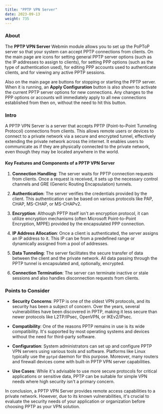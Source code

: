 ```yaml
---
title: "PPTP VPN Server"
date: 2023-09-13
weight: 735
---
```


### About
The **PPTP VPN Server** Webmin module allows you to set up the PoPToP server so that your system can accept PPTP connections from clients. On the main page are icons for setting general PPTP server options (such as the IP addresses to assign to clients), for setting PPP options (such as the type of authentication used), for editing PPP accounts used to authenticate clients, and for viewing any active PPTP sessions.

Also on the main page are buttons for stopping or starting the PPTP server. When it is running, an **Apply Configuration** button is also shown to activate the current PPTP server options for new connections. Any changes to the PPP options or accounts will immediately apply to all new connections established from then on, without the need to hit this button. 

### Intro
A PPTP VPN Server is a server that accepts PPTP (Point-to-Point Tunneling Protocol) connections from clients. This allows remote users or devices to connect to a private network via a secure and encrypted tunnel, effectively extending the private network across the internet. It enables users to communicate as if they are physically connected to the private network, even though they may be located anywhere in the world.

#### Key Features and Components of a PPTP VPN Server

1. **Connection Handling**: The server waits for PPTP connection requests from clients. Once a request is received, it sets up the necessary control channels and GRE (Generic Routing Encapsulation) tunnels.

2. **Authentication**: The server verifies the credentials provided by the client. This authentication can be based on various protocols like PAP, CHAP, MS-CHAP, or MS-CHAPv2.

3. **Encryption**: Although PPTP itself isn't an encryption protocol, it can utilize encryption mechanisms (often Microsoft Point-to-Point Encryption, MPPE) provided by the encapsulated PPP connection.

4. **IP Address Allocation**: Once a client is authenticated, the server assigns an IP address to it. This IP can be from a predefined range or dynamically assigned from a pool of addresses.

5. **Data Tunneling**: The server facilitates the secure transfer of data between the client and the private network. All data passing through the PPTP tunnel is encapsulated and, optionally, encrypted.

6. **Connection Termination**: The server can terminate inactive or stale sessions and also handles disconnection requests from clients.

### Points to Consider

- **Security Concerns**: PPTP is one of the oldest VPN protocols, and its security has been a subject of concern. Over the years, several vulnerabilities have been discovered in PPTP, making it less secure than newer protocols like L2TP/IPsec, OpenVPN, or IKEv2/IPsec.

- **Compatibility**: One of the reasons PPTP remains in use is its wide compatibility. It's supported by most operating systems and devices without the need for third-party software.

- **Configuration**: System administrators can set up and configure PPTP VPN servers using various tools and software. Platforms like Linux typically use the `pptpd` daemon for this purpose. Moreover, many routers and firewall devices come with built-in PPTP VPN server capabilities.

- **Use Cases**: While it's advisable to use more secure protocols for critical applications or sensitive data, PPTP can be suitable for simple VPN needs where high security isn't a primary concern.

In conclusion, a PPTP VPN Server provides remote access capabilities to a private network. However, due to its known vulnerabilities, it's crucial to evaluate the security needs of your application or organization before choosing PPTP as your VPN solution.